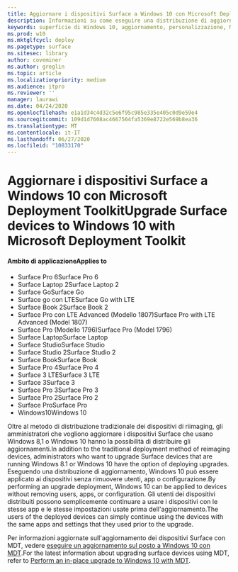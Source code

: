 ```yaml
---
title: Aggiornare i dispositivi Surface a Windows 10 con Microsoft Deployment Toolkit (Surface)
description: Informazioni su come eseguire una distribuzione di aggiornamento di Windows 10 per i dispositivi Surface.
keywords: superficie di Windows 10, aggiornamento, personalizzazione, MDT
ms.prod: w10
ms.mktglfcycl: deploy
ms.pagetype: surface
ms.sitesec: library
author: coveminer
ms.author: greglin
ms.topic: article
ms.localizationpriority: medium
ms.audience: itpro
ms.reviewer: ''
manager: laurawi
ms.date: 04/24/2020
ms.openlocfilehash: e1a1d34c4d32c5e6f95c985e335e405c0d9e59e4
ms.sourcegitcommit: 109d1d7608ac4667564fa5369e8722e569b8ea36
ms.translationtype: MT
ms.contentlocale: it-IT
ms.lasthandoff: 06/27/2020
ms.locfileid: "10833170"
---
```

# <span data-ttu-id="c1189-104">Aggiornare i dispositivi Surface a Windows 10 con Microsoft Deployment Toolkit</span><span class="sxs-lookup"><span data-stu-id="c1189-104">Upgrade Surface devices to Windows 10 with Microsoft Deployment Toolkit</span></span>

#### <span data-ttu-id="c1189-105">Ambito di applicazione</span><span class="sxs-lookup"><span data-stu-id="c1189-105">Applies to</span></span>
- <span data-ttu-id="c1189-106">Surface Pro 6</span><span class="sxs-lookup"><span data-stu-id="c1189-106">Surface Pro 6</span></span>
- <span data-ttu-id="c1189-107">Surface Laptop 2</span><span class="sxs-lookup"><span data-stu-id="c1189-107">Surface Laptop 2</span></span>
- <span data-ttu-id="c1189-108">Surface Go</span><span class="sxs-lookup"><span data-stu-id="c1189-108">Surface Go</span></span>
- <span data-ttu-id="c1189-109">Surface go con LTE</span><span class="sxs-lookup"><span data-stu-id="c1189-109">Surface Go with LTE</span></span>
- <span data-ttu-id="c1189-110">Surface Book 2</span><span class="sxs-lookup"><span data-stu-id="c1189-110">Surface Book 2</span></span>
- <span data-ttu-id="c1189-111">Surface Pro con LTE Advanced (Modello 1807)</span><span class="sxs-lookup"><span data-stu-id="c1189-111">Surface Pro with LTE Advanced (Model 1807)</span></span>
- <span data-ttu-id="c1189-112">Surface Pro (Modello 1796)</span><span class="sxs-lookup"><span data-stu-id="c1189-112">Surface Pro (Model 1796)</span></span>
- <span data-ttu-id="c1189-113">Surface Laptop</span><span class="sxs-lookup"><span data-stu-id="c1189-113">Surface Laptop</span></span>
- <span data-ttu-id="c1189-114">Surface Studio</span><span class="sxs-lookup"><span data-stu-id="c1189-114">Surface Studio</span></span>
- <span data-ttu-id="c1189-115">Surface Studio 2</span><span class="sxs-lookup"><span data-stu-id="c1189-115">Surface Studio 2</span></span>
- <span data-ttu-id="c1189-116">Surface Book</span><span class="sxs-lookup"><span data-stu-id="c1189-116">Surface Book</span></span>
- <span data-ttu-id="c1189-117">Surface Pro 4</span><span class="sxs-lookup"><span data-stu-id="c1189-117">Surface Pro 4</span></span>
- <span data-ttu-id="c1189-118">Surface 3 LTE</span><span class="sxs-lookup"><span data-stu-id="c1189-118">Surface 3 LTE</span></span>
- <span data-ttu-id="c1189-119">Surface 3</span><span class="sxs-lookup"><span data-stu-id="c1189-119">Surface 3</span></span>
- <span data-ttu-id="c1189-120">Surface Pro 3</span><span class="sxs-lookup"><span data-stu-id="c1189-120">Surface Pro 3</span></span>
- <span data-ttu-id="c1189-121">Surface Pro 2</span><span class="sxs-lookup"><span data-stu-id="c1189-121">Surface Pro 2</span></span>
- <span data-ttu-id="c1189-122">Surface Pro</span><span class="sxs-lookup"><span data-stu-id="c1189-122">Surface Pro</span></span>
- <span data-ttu-id="c1189-123">Windows10</span><span class="sxs-lookup"><span data-stu-id="c1189-123">Windows 10</span></span>

<span data-ttu-id="c1189-124">Oltre al metodo di distribuzione tradizionale dei dispositivi di riimaging, gli amministratori che vogliono aggiornare i dispositivi Surface che usano Windows 8,1 o Windows 10 hanno la possibilità di distribuire gli aggiornamenti.</span><span class="sxs-lookup"><span data-stu-id="c1189-124">In addition to the traditional deployment method of reimaging devices, administrators who want to upgrade Surface devices that are running Windows 8.1 or Windows 10 have the option of deploying upgrades.</span></span> <span data-ttu-id="c1189-125">Eseguendo una distribuzione di aggiornamento, Windows 10 può essere applicato ai dispositivi senza rimuovere utenti, app o configurazione.</span><span class="sxs-lookup"><span data-stu-id="c1189-125">By performing an upgrade deployment, Windows 10 can be applied to devices without removing users, apps, or configuration.</span></span> <span data-ttu-id="c1189-126">Gli utenti dei dispositivi distribuiti possono semplicemente continuare a usare i dispositivi con le stesse app e le stesse impostazioni usate prima dell'aggiornamento.</span><span class="sxs-lookup"><span data-stu-id="c1189-126">The users of the deployed devices can simply continue using the devices with the same apps and settings that they used prior to the upgrade.</span></span> 

<span data-ttu-id="c1189-127">Per informazioni aggiornate sull'aggiornamento dei dispositivi Surface con MDT, vedere [eseguire un aggiornamento sul posto a Windows 10 con MDT](https://docs.microsoft.com/windows/deployment/deploy-windows-mdt/upgrade-to-windows-10-with-the-microsoft-deployment-toolkit).</span><span class="sxs-lookup"><span data-stu-id="c1189-127">For the latest information about upgrading surface devices using MDT, refer to [Perform an in-place upgrade to Windows 10 with MDT](https://docs.microsoft.com/windows/deployment/deploy-windows-mdt/upgrade-to-windows-10-with-the-microsoft-deployment-toolkit).</span></span>

